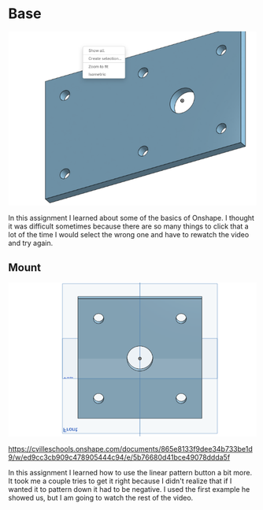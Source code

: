 # Base

![Base](/images/Base.png)

In this assignment I learned about some of the basics of Onshape. I thought it was difficult sometimes because there are so many things to click that a lot of the time I would select the wrong one and have to rewatch the video and try again.

## Mount

![Mount](/images/mount.png)

https://cvilleschools.onshape.com/documents/865e8133f9dee34b733be1d9/w/ed9cc3cb909c478905444c94/e/5b76680d41bce49078ddda5f

In this assignment I learned how to use the linear pattern button a bit more. It took me a couple tries to get it right because I didn't realize that if I wanted it to pattern down it had to be negative. I used the first example he showed us, but I am going to watch the rest of the video.
